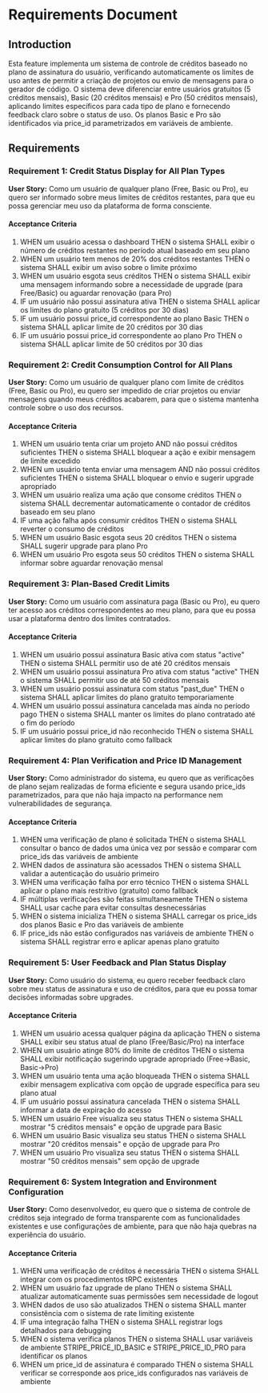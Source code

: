 # Requirements Document

## Introduction

Esta feature implementa um sistema de controle de créditos baseado no plano de assinatura do usuário, verificando automaticamente os limites de uso antes de permitir a criação de projetos ou envio de mensagens para o gerador de código. O sistema deve diferenciar entre usuários gratuitos (5 créditos mensais), Basic (20 créditos mensais) e Pro (50 créditos mensais), aplicando limites específicos para cada tipo de plano e fornecendo feedback claro sobre o status de uso. Os planos Basic e Pro são identificados via price_id parametrizados em variáveis de ambiente.

## Requirements

### Requirement 1: Credit Status Display for All Plan Types

**User Story:** Como um usuário de qualquer plano (Free, Basic ou Pro), eu quero ser informado sobre meus limites de créditos restantes, para que eu possa gerenciar meu uso da plataforma de forma consciente.

#### Acceptance Criteria

1. WHEN um usuário acessa o dashboard THEN o sistema SHALL exibir o número de créditos restantes no período atual baseado em seu plano
2. WHEN um usuário tem menos de 20% dos créditos restantes THEN o sistema SHALL exibir um aviso sobre o limite próximo
3. WHEN um usuário esgota seus créditos THEN o sistema SHALL exibir uma mensagem informando sobre a necessidade de upgrade (para Free/Basic) ou aguardar renovação (para Pro)
4. IF um usuário não possui assinatura ativa THEN o sistema SHALL aplicar os limites do plano gratuito (5 créditos por 30 dias)
5. IF um usuário possui price_id correspondente ao plano Basic THEN o sistema SHALL aplicar limite de 20 créditos por 30 dias
6. IF um usuário possui price_id correspondente ao plano Pro THEN o sistema SHALL aplicar limite de 50 créditos por 30 dias

### Requirement 2: Credit Consumption Control for All Plans

**User Story:** Como um usuário de qualquer plano com limite de créditos (Free, Basic ou Pro), eu quero ser impedido de criar projetos ou enviar mensagens quando meus créditos acabarem, para que o sistema mantenha controle sobre o uso dos recursos.

#### Acceptance Criteria

1. WHEN um usuário tenta criar um projeto AND não possui créditos suficientes THEN o sistema SHALL bloquear a ação e exibir mensagem de limite excedido
2. WHEN um usuário tenta enviar uma mensagem AND não possui créditos suficientes THEN o sistema SHALL bloquear o envio e sugerir upgrade apropriado
3. WHEN um usuário realiza uma ação que consome créditos THEN o sistema SHALL decrementar automaticamente o contador de créditos baseado em seu plano
4. IF uma ação falha após consumir créditos THEN o sistema SHALL reverter o consumo de créditos
5. WHEN um usuário Basic esgota seus 20 créditos THEN o sistema SHALL sugerir upgrade para plano Pro
6. WHEN um usuário Pro esgota seus 50 créditos THEN o sistema SHALL informar sobre aguardar renovação mensal

### Requirement 3: Plan-Based Credit Limits

**User Story:** Como um usuário com assinatura paga (Basic ou Pro), eu quero ter acesso aos créditos correspondentes ao meu plano, para que eu possa usar a plataforma dentro dos limites contratados.

#### Acceptance Criteria

1. WHEN um usuário possui assinatura Basic ativa com status "active" THEN o sistema SHALL permitir uso de até 20 créditos mensais
2. WHEN um usuário possui assinatura Pro ativa com status "active" THEN o sistema SHALL permitir uso de até 50 créditos mensais
3. WHEN um usuário possui assinatura com status "past_due" THEN o sistema SHALL aplicar limites do plano gratuito temporariamente
4. WHEN um usuário possui assinatura cancelada mas ainda no período pago THEN o sistema SHALL manter os limites do plano contratado até o fim do período
5. IF um usuário possui price_id não reconhecido THEN o sistema SHALL aplicar limites do plano gratuito como fallback

### Requirement 4: Plan Verification and Price ID Management

**User Story:** Como administrador do sistema, eu quero que as verificações de plano sejam realizadas de forma eficiente e segura usando price_ids parametrizados, para que não haja impacto na performance nem vulnerabilidades de segurança.

#### Acceptance Criteria

1. WHEN uma verificação de plano é solicitada THEN o sistema SHALL consultar o banco de dados uma única vez por sessão e comparar com price_ids das variáveis de ambiente
2. WHEN dados de assinatura são acessados THEN o sistema SHALL validar a autenticação do usuário primeiro
3. WHEN uma verificação falha por erro técnico THEN o sistema SHALL aplicar o plano mais restritivo (gratuito) como fallback
4. IF múltiplas verificações são feitas simultaneamente THEN o sistema SHALL usar cache para evitar consultas desnecessárias
5. WHEN o sistema inicializa THEN o sistema SHALL carregar os price_ids dos planos Basic e Pro das variáveis de ambiente
6. IF price_ids não estão configurados nas variáveis de ambiente THEN o sistema SHALL registrar erro e aplicar apenas plano gratuito

### Requirement 5: User Feedback and Plan Status Display

**User Story:** Como usuário do sistema, eu quero receber feedback claro sobre meu status de assinatura e uso de créditos, para que eu possa tomar decisões informadas sobre upgrades.

#### Acceptance Criteria

1. WHEN um usuário acessa qualquer página da aplicação THEN o sistema SHALL exibir seu status atual de plano (Free/Basic/Pro) na interface
2. WHEN um usuário atinge 80% do limite de créditos THEN o sistema SHALL exibir notificação sugerindo upgrade apropriado (Free→Basic, Basic→Pro)
3. WHEN um usuário tenta uma ação bloqueada THEN o sistema SHALL exibir mensagem explicativa com opção de upgrade específica para seu plano atual
4. IF um usuário possui assinatura cancelada THEN o sistema SHALL informar a data de expiração do acesso
5. WHEN um usuário Free visualiza seu status THEN o sistema SHALL mostrar "5 créditos mensais" e opção de upgrade para Basic
6. WHEN um usuário Basic visualiza seu status THEN o sistema SHALL mostrar "20 créditos mensais" e opção de upgrade para Pro
7. WHEN um usuário Pro visualiza seu status THEN o sistema SHALL mostrar "50 créditos mensais" sem opção de upgrade

### Requirement 6: System Integration and Environment Configuration

**User Story:** Como desenvolvedor, eu quero que o sistema de controle de créditos seja integrado de forma transparente com as funcionalidades existentes e use configurações de ambiente, para que não haja quebras na experiência do usuário.

#### Acceptance Criteria

1. WHEN uma verificação de créditos é necessária THEN o sistema SHALL integrar com os procedimentos tRPC existentes
2. WHEN um usuário faz upgrade de plano THEN o sistema SHALL atualizar automaticamente suas permissões sem necessidade de logout
3. WHEN dados de uso são atualizados THEN o sistema SHALL manter consistência com o sistema de rate limiting existente
4. IF uma integração falha THEN o sistema SHALL registrar logs detalhados para debugging
5. WHEN o sistema verifica planos THEN o sistema SHALL usar variáveis de ambiente STRIPE_PRICE_ID_BASIC e STRIPE_PRICE_ID_PRO para identificar os planos
6. WHEN um price_id de assinatura é comparado THEN o sistema SHALL verificar se corresponde aos price_ids configurados nas variáveis de ambiente
